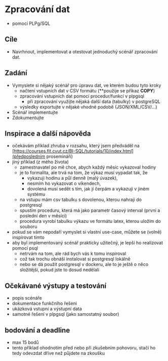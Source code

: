 # Zpracování dat

* pomocí PLPg/SQL

## Cíle
* Navrhnout, implementovat a otestovat jednoduchý scénář zpracování dat.

## Zadání

* Vymyslete si nějaký scénář pro úpravu dat, ve kterém budou tyto kroky
    * načtení vstupních dat v CSV formátu (**použije se příkaz **COPY**)
    * zpracování vstupních dat pomocí procedur/funkcí v plpgsql
        * při zpracování využijte nějaká další data (tabulky) v postgreSQL
    * výsledky exportujte v nějaké vhodné podobě (JSON/XML/CSV/...)    
* Scénář implementujte
* Zdokumentujte

## Inspirace a další nápověda

* očekávám příklad zhruba v rozsahu, který jsem předváděl na [https://courses.fit.cvut.cz/BI-SQL/tutorials/10/index.html](předposledním prosemináři)
* jíný příklad (z mého života)
    * zamestnavatel po mě chce, abych každý měsíc vykazoval hodiny
    * je to formalita, ale trvá na tom, že výkaz musí vypadat tak, že
        * vykazuji hodinu a půl denně (malý úvazek),
        * nesmím ho vykazovat o víkendech,
        * dovolená musí sedět s tím, jak jí čerpám a vykazuji v jiném systému
    * na vstupu mám csv tabulku s dovolenou, kterou nahraji do postgresql
    * spustím proceduru, která má jako parametr časový interval (první a poslední den v měsíci)
    * procedura vyrobí tabulku výkazu ve formátu latex, kterou uložím do souboru
* pokud se vám nepodaří vymyslet si vlastní use-case, můžete se (volně) inspirovat tímto
* aby byl implementovaný scénář prakticky užitečný, je lepší ho realizovat pomocí psql
    * netrvám na tom, ale rád bych vás k tomu inspiroval
    * což tak trochu obnáší instalovat si postgresql lokálně
    * nebo se dá použít postgresql v dockeru, ale to je ještě o něco složitější, pokud jste to dosud nedělali

## Očekávané výstupy a testování

* popis scénáře
* dokumentace funkčního řešeni
* ukázková vstupní a výstupní data
* samotné řešení v plpgsql (jako samostatný soubor)

## bodování a deadline

- max 15 bodů
- tento příklad ohodnotím před nebo při zkušebním pohovoru, stačí ho tedy odevzdat dříve než půjdete na zkoušku
